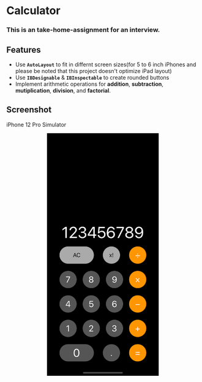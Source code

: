 # Calculator

### This is an take-home-assignment for an interview.

## Features
- Use **`AutoLayout`** to fit in differnt screen sizes(for 5 to 6 inch iPhones and please be noted that this project doesn't optimize iPad layout)
- Use **`IBDesignable`** & **`IBInspectable`** to create rounded buttons
- Implement arithmetic operations for **addition**, **subtraction**, **mutiplication**, **division**, and **factorial**.


## Screenshot
iPhone 12 Pro Simulator
<p align="center">
  <img width="292" height="633" src="https://github.com/rachelpeichen/Calculator/blob/main/Screenshot/Simulator%20Screen%20Shot%20-%20iPhone%2012%20Pro%20-%202021-07-27%20at%2016.13.44.png">
</p>

